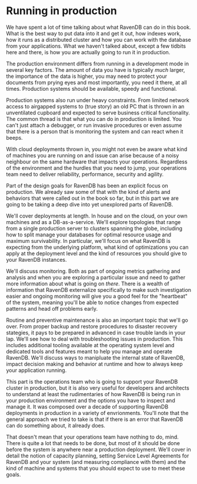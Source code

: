 
# Running in production

We have spent a lot of time talking about what RavenDB can do in this book. What is the best way to put data into it and get it
out, how indexes work, how it runs as a distributed cluster and how you can work with the database from your applications. What
we haven't talked about, except a few tidbits here and there, is how you are actually going to run it in production.

The production environment differs from running in a development mode in several key factors. The amount of data you have is 
typically _much_ larger, the importance of the data is higher, you may need to protect your documents from prying eyes and most
importantly, you need it there, at all times. Production systems should be available, speedy and functional.

Production systems also run under heavy constraints. From limited network access to airgapped systems to (true story)
an old PC that is thrown in an unventilated cupboard and expected to serve business critical functionality.
The common thread is that what you can do in production is limited. You can't just attach a debugger, or run invasive procedures
or even assume that there is a person that is monitoring the system and can react when it beeps. 

With cloud deployments thrown in, you might not even be aware what kind of machines you are running on and issue can arise 
because of a noisy neighbour on the same hardware that impacts your operations. Regardless of the environment and the hurdles 
that you need to jump, your operations team need to deliver reliability, performance, security and agility. 

Part of the design goals for RavenDB has been an explicit focus on production. We already saw some of that with the kind of 
alerts and behaviors that were called out in the book so far, but in this part we are going to be taking a deep dive into
yet unexplored parts of RavenDB. 

We'll cover deployments at length. In house and on the cloud, on your own machines and as a DB-as-a-service. We'll explore
topologies that range from a single production server to clusters spanning the globe, including how to split manage your
databases for optimal resource usage and maximum survivability. In particular, we'll focus on what RavenDB is expecting 
from the underlying platform, what kind of optimizations you can apply at the deployment level and the kind of resources
you should give to your RavenDB instances.

We'll discuss monitoring. Both as part of ongoing metrics gathering and analysis and when you are exploring a particular issue
and need to gather more information about what is going on _there_. There is a wealth of information that RavenDB externalize
specifically to make such investigation easier and ongoing monitoring will give you a good feel for the "heartbeat" of the 
system, meaning you'll be able to notice changes from expected patterns and head off problems early.

Routine and preventive maintenance is also an important topic that we'll go over. From proper backup and restore procedures to
disaster recovery stategies, it pays to be prepared in advanced in case trouble lands in your lap. 
We'll see how to deal with troubleshooting issues in production. This includes additional tooling available at the operating system
level and dedicated tools and features meant to help you manage and operate RavenDB. We'll discuss ways to manipluate the 
internal state of RavenDB, impact decision making and behavior at runtime and how to always keep your application running. 

This part is the operations team who is going to support your RavenDB cluster in production, but it is also very useful 
for developers and architects to understand at least the rudimentaries of how RavenDB is being run in your production 
environment and the options you have to inspect and manage it.
It was composed over a decade of supporting RavenDB deployments in production in a variety of envrionments. You'll note that
the general approach we tried to take is that if there is an error that RavenDB can do something about, it already does. 

That doesn't mean that your operations team have nothing to do, mind. There is quite a lot that needs to be done, but most of it
should be done before the system is anywhere near a production deployment. We'll cover in detail the notion of capacity planning, 
setting Service Level Agreements for RavenDB and your system (and measuring compliance with them) and the kind of machine and 
systems that you should expect to use to meet these goals.